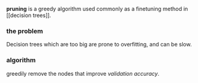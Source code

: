 **pruning** is a greedy algorithm used commonly as a finetuning method in [[decision trees]]. 

### the problem
Decision trees which are too big are prone to overfitting, and can be slow.

### algorithm
greedily remove the nodes that improve *validation accuracy*. 